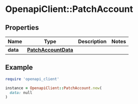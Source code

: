 # OpenapiClient::PatchAccount

## Properties

| Name | Type | Description | Notes |
| ---- | ---- | ----------- | ----- |
| **data** | [**PatchAccountData**](PatchAccountData.md) |  |  |

## Example

```ruby
require 'openapi_client'

instance = OpenapiClient::PatchAccount.new(
  data: null
)
```

